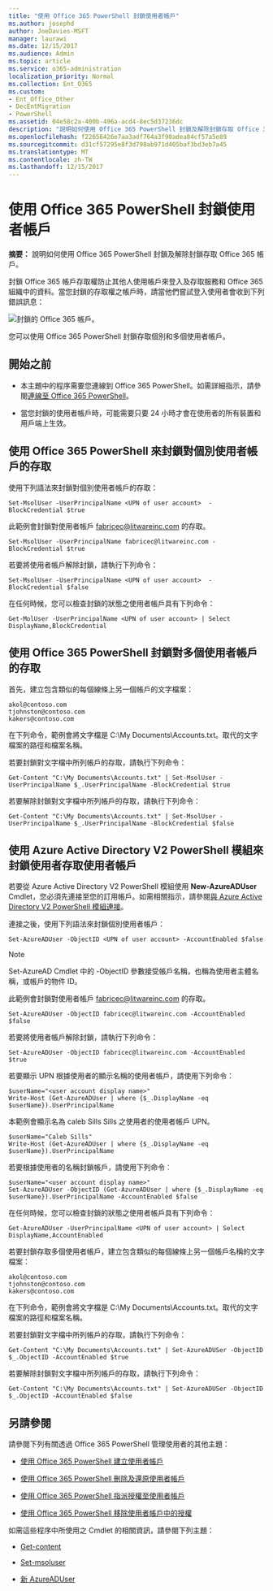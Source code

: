 ```yaml
---
title: "使用 Office 365 PowerShell 封鎖使用者帳戶"
ms.author: josephd
author: JoeDavies-MSFT
manager: laurawi
ms.date: 12/15/2017
ms.audience: Admin
ms.topic: article
ms.service: o365-administration
localization_priority: Normal
ms.collection: Ent_O365
ms.custom:
- Ent_Office_Other
- DecEntMigration
- PowerShell
ms.assetid: 04e58c2a-400b-496a-acd4-8ec5d37236dc
description: "說明如何使用 Office 365 PowerShell 封鎖及解除封鎖存取 Office 365 帳戶。"
ms.openlocfilehash: f22656426e7aa3adf764a3f90adea84cf57a5e89
ms.sourcegitcommit: d31cf57295e8f3d798ab971d405baf3bd3eb7a45
ms.translationtype: MT
ms.contentlocale: zh-TW
ms.lasthandoff: 12/15/2017
---
```

# <a name="block-user-accounts-with-office-365-powershell"></a>使用 Office 365 PowerShell 封鎖使用者帳戶

**摘要：** 說明如何使用 Office 365 PowerShell 封鎖及解除封鎖存取 Office 365 帳戶。
  
封鎖 Office 365 帳戶存取權防止其他人使用帳戶來登入及存取服務和 Office 365 組織中的資料。當您封鎖的存取權之帳戶時，請當他們嘗試登入使用者會收到下列錯誤訊息：
  
![封鎖的 Office 365 帳戶。](images/o365_powershell_account_blocked.png)
  
您可以使用 Office 365 PowerShell 封鎖存取個別和多個使用者帳戶。
  
## <a name="before-you-begin"></a>開始之前

- 本主題中的程序需要您連線到 Office 365 PowerShell。如需詳細指示，請參閱[連線至 Office 365 PowerShell](connect-to-office-365-powershell.md)。
    
- 當您封鎖的使用者帳戶時，可能需要只要 24 小時才會在使用者的所有裝置和用戶端上生效。
    
## <a name="use-office-365-powershell-to-block-access-to-individual-user-accounts"></a>使用 Office 365 PowerShell 來封鎖對個別使用者帳戶的存取

使用下列語法來封鎖對個別使用者帳戶的存取：
  
```
Set-MsolUser -UserPrincipalName <UPN of user account>  -BlockCredential $true
```

此範例會封鎖對使用者帳戶 fabricec@litwareinc.com 的存取。
  
```
Set-MsolUser -UserPrincipalName fabricec@litwareinc.com -BlockCredential $true
```

若要將使用者帳戶解除封鎖，請執行下列命令：
  
```
Set-MsolUser -UserPrincipalName <UPN of user account>  -BlockCredential $false
```

在任何時候，您可以檢查封鎖的狀態之使用者帳戶具有下列命令：
  
```
Get-MolUser -UserPrincipalName <UPN of user account> | Select DisplayName,BlockCredential
```

## <a name="use-office-365-powershell-to-block-access-to-multiple-user-accounts"></a>使用 Office 365 PowerShell 封鎖對多個使用者帳戶的存取

首先，建立包含類似的每個線條上另一個帳戶的文字檔案：
    
  ```
akol@contoso.com
tjohnston@contoso.com
kakers@contoso.com
  ```
在下列命令，範例會將文字檔是 C:\My Documents\Accounts.txt。取代的文字檔案的路徑和檔案名稱。
    
若要封鎖對文字檔中所列帳戶的存取，請執行下列命令：
    
  ```
  Get-Content "C:\My Documents\Accounts.txt" | Set-MsolUser -UserPrincipalName $_.UserPrincipalName -BlockCredential $true
  ```
若要解除封鎖對文字檔中所列帳戶的存取，請執行下列命令：
    
  ```
  Get-Content "C:\My Documents\Accounts.txt" | Set-MsolUser -UserPrincipalName $_.UserPrincipalName -BlockCredential $false
  ```

## <a name="use-the-azure-active-directory-v2-powershell-module-to-block-access-to-user-accounts"></a>使用 Azure Active Directory V2 PowerShell 模組來封鎖使用者存取使用者帳戶

若要從 Azure Active Directory V2 PowerShell 模組使用 **New-AzureADUser** Cmdlet，您必須先連接至您的訂用帳戶。如需相關指示，請參閱[與 Azure Active Directory V2 PowerShell 模組連接](https://go.microsoft.com/fwlink/?linkid=842218)。
  
連接之後，使用下列語法來封鎖個別使用者帳戶：
  
```
Set-AzureADUser -ObjectID <UPN of user account> -AccountEnabled $false
```

> [!NOTE]
> Set-AzureAD Cmdlet 中的 -ObjectID 參數接受帳戶名稱，也稱為使用者主體名稱，或帳戶的物件 ID。 
  
此範例會封鎖對使用者帳戶 fabricec@litwareinc.com 的存取。
  
```
Set-AzureADUser -ObjectID fabricec@litwareinc.com -AccountEnabled $false
```

若要將使用者帳戶解除封鎖，請執行下列命令：
  
```
Set-AzureADUser -ObjectID fabricec@litwareinc.com -AccountEnabled $true
```

若要顯示 UPN 根據使用者的顯示名稱的使用者帳戶，請使用下列命令：
  
```
$userName="<user account display name>"
Write-Host (Get-AzureADUser | where {$_.DisplayName -eq $userName}).UserPrincipalName

```

本範例會顯示名為 caleb Sills Sills 之使用者的使用者帳戶 UPN。
  
```
$userName="Caleb Sills"
Write-Host (Get-AzureADUser | where {$_.DisplayName -eq $userName}).UserPrincipalName
```

若要根據使用者的名稱封鎖帳戶，請使用下列命令︰
  
```
$userName="<user account display name>"
Set-AzureADUser -ObjectID (Get-AzureADUser | where {$_.DisplayName -eq $userName}).UserPrincipalName -AccountEnabled $false

```

在任何時候，您可以檢查封鎖的狀態之使用者帳戶具有下列命令：
  
```
Get-AzureADUser -UserPrincipalName <UPN of user account> | Select DisplayName,AccountEnabled
```

若要封鎖存取多個使用者帳戶，建立包含類似的每個線條上另一個帳戶名稱的文字檔案：
    
  ```
akol@contoso.com
tjohnston@contoso.com
kakers@contoso.com
  ```

在下列命令，範例會將文字檔是 C:\My Documents\Accounts.txt。取代的文字檔案的路徑和檔案名稱。
    
若要封鎖對文字檔中所列帳戶的存取，請執行下列命令：
    
```
Get-Content "C:\My Documents\Accounts.txt" | Set-AzureADUSer -ObjectID $_.ObjectID -AccountEnabled $true
```

若要解除封鎖對文字檔中所列帳戶的存取，請執行下列命令：
    
```
Get-Content "C:\My Documents\Accounts.txt" | Set-AzureADUSer -ObjectID $_.ObjectID -AccountEnabled $false
```

## <a name="see-also"></a>另請參閱
<a name="SeeAlso"> </a>

請參閱下列有關透過 Office 365 PowerShell 管理使用者的其他主題：
  
- [使用 Office 365 PowerShell 建立使用者帳戶](create-user-accounts-with-office-365-powershell.md)
    
- [使用 Office 365 PowerShell 刪除及還原使用者帳戶](delete-and-restore-user-accounts-with-office-365-powershell.md)
    
- [使用 Office 365 PowerShell 指派授權至使用者帳戶](assign-licenses-to-user-accounts-with-office-365-powershell.md)
    
- [使用 Office 365 PowerShell 移除使用者帳戶中的授權](remove-licenses-from-user-accounts-with-office-365-powershell.md)
    
如需這些程序中所使用之 Cmdlet 的相關資訊，請參閱下列主題：
  
- [Get-content](https://go.microsoft.com/fwlink/p/?LinkId=113310)
    
- [Set-msoluser](https://go.microsoft.com/fwlink/p/?LinkId=691644)
    
- [新 AzureADUser](https://docs.microsoft.com/powershell/module/azuread/new-azureaduser?view=azureadps-2.0)
    

